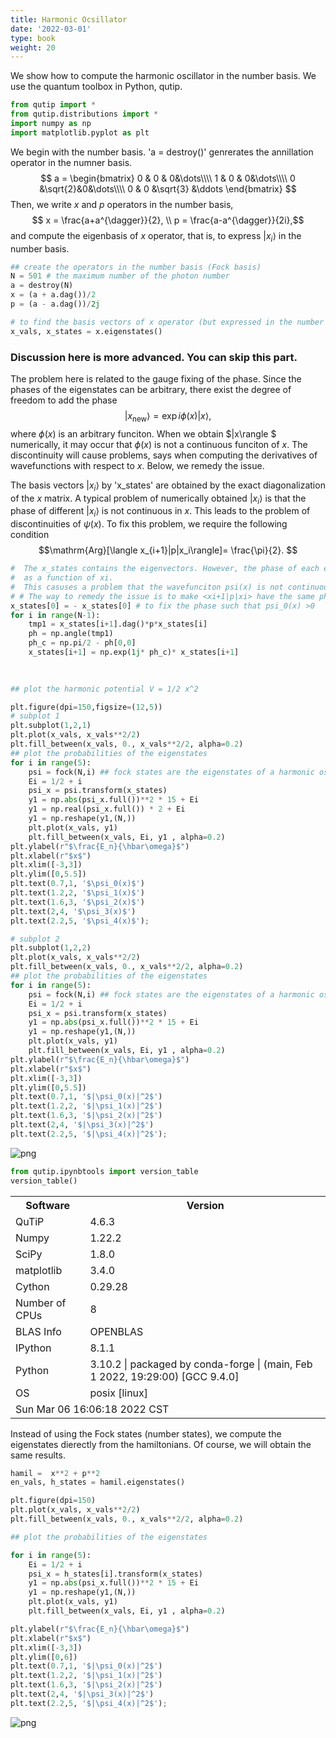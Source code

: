 ```yaml
---
title: Harmonic Ocsillator
date: '2022-03-01'
type: book
weight: 20
---
```


We show how to compute the harmonic oscillator in the number basis. We use the quantum toolbox in Python,
qutip.
<!--more-->

```python
from qutip import *
from qutip.distributions import *
import numpy as np
import matplotlib.pyplot as plt
```

We begin with the number basis. 'a = destroy()' genrerates the annillation operator in the numner basis. 
$$ a = \begin{bmatrix} 0 & 0 & 0&\dots\\\\
                       1 & 0 &  0&\dots\\\\
                       0 &\sqrt{2}&0&\dots\\\\
                       0 & 0 &\sqrt{3} &\ddots              
                       \end{bmatrix}  $$
Then, we write $x$ and $p$ operators in the number basis,
$$ x = \frac{a+a^{\dagger}}{2}, \\
   p  = \frac{a-a^{\dagger}}{2i},$$
and compute the eigenbasis of $x$ operator, that is, to express $|x_i\rangle$ in the number basis.


```python
## create the operators in the number basis (Fock basis)
N = 501 # the maximum number of the photon number
a = destroy(N)
x = (a + a.dag())/2
p = (a - a.dag())/2j

# to find the basis vectors of x operator (but expressed in the number basis) 
x_vals, x_states = x.eigenstates()
```

### Discussion here is more advanced. You can skip this part. 
The problem here is related to the gauge fixing of the phase. Since the phases of the eigenstates can be arbitrary, there exist  the degree of freedom to add the phase
$$ |x_\mathrm{new} \rangle = \exp{i\phi(x)}|x \rangle,$$
where $\phi(x)$ is an arbitrary funciton. When we obtain $|x\rangle $ numerically, it may occur that
$\phi(x)$ is not a continuous funciton of $x$. The discontinuity will cause problems, says when 
computing the derivatives of wavefunctions with respect to $x$. Below, we remedy the issue.  
 
The basis vectors $|x_i\rangle$  by 'x_states' are obtained by the exact diagonalization of the $x$ matrix.
A typical problem of numerically obtained $|x_i\rangle$ is that the phase of different $|x_i\rangle$ is not continuous in $x$. This leads to the problem of discontinuities  of $\psi(x)$. To fix this problem, 
we require the following condition
$$\mathrm{Arg}[\langle x_{i+1}|p|x_i\rangle]= \frac{\pi}{2}. $$



```python
#  The x_states contains the eigenvectors. However, the phase of each eigenvector is not continuous 
#  as a function of xi.
#  This casuses a problem that the wavefunciton psi(x) is not continuous.
# # The way to remedy the issue is to make <xi+1|p|xi> have the same phase   
x_states[0] = - x_states[0] # to fix the phase such that psi_0(x) >0
for i in range(N-1):
    tmp1 = x_states[i+1].dag()*p*x_states[i]
    ph = np.angle(tmp1)
    ph_c = np.pi/2 - ph[0,0]
    x_states[i+1] = np.exp(1j* ph_c)* x_states[i+1]
    
    
```


```python
## plot the harmonic potential V = 1/2 x^2

plt.figure(dpi=150,figsize=(12,5))
# subplot 1
plt.subplot(1,2,1)
plt.plot(x_vals, x_vals**2/2)
plt.fill_between(x_vals, 0., x_vals**2/2, alpha=0.2)
## plot the probabilities of the eigenstates
for i in range(5):
    psi = fock(N,i) ## fock states are the eigenstates of a harmonic oscillator
    Ei = 1/2 + i 
    psi_x = psi.transform(x_states)
    y1 = np.abs(psi_x.full())**2 * 15 + Ei
    y1 = np.real(psi_x.full()) * 2 + Ei
    y1 = np.reshape(y1,(N,))
    plt.plot(x_vals, y1)
    plt.fill_between(x_vals, Ei, y1 , alpha=0.2)       
plt.ylabel(r"$\frac{E_n}{\hbar\omega}$")
plt.xlabel(r"$x$")
plt.xlim([-3,3])
plt.ylim([0,5.5])
plt.text(0.7,1, '$\psi_0(x)$')
plt.text(1.2,2, '$\psi_1(x)$')
plt.text(1.6,3, '$\psi_2(x)$')
plt.text(2,4, '$\psi_3(x)$')
plt.text(2.2,5, '$\psi_4(x)$');

# subplot 2
plt.subplot(1,2,2)
plt.plot(x_vals, x_vals**2/2)
plt.fill_between(x_vals, 0., x_vals**2/2, alpha=0.2)
## plot the probabilities of the eigenstates
for i in range(5):
    psi = fock(N,i) ## fock states are the eigenstates of a harmonic oscillator
    Ei = 1/2 + i 
    psi_x = psi.transform(x_states)
    y1 = np.abs(psi_x.full())**2 * 15 + Ei
    y1 = np.reshape(y1,(N,))
    plt.plot(x_vals, y1)
    plt.fill_between(x_vals, Ei, y1 , alpha=0.2)       
plt.ylabel(r"$\frac{E_n}{\hbar\omega}$")
plt.xlabel(r"$x$")
plt.xlim([-3,3])
plt.ylim([0,5.5])
plt.text(0.7,1, '$|\psi_0(x)|^2$')
plt.text(1.2,2, '$|\psi_1(x)|^2$')
plt.text(1.6,3, '$|\psi_2(x)|^2$')
plt.text(2,4, '$|\psi_3(x)|^2$')
plt.text(2.2,5, '$|\psi_4(x)|^2$');
```


    
![png](/QO_2022/ho_1.png)
    



```python
from qutip.ipynbtools import version_table
version_table()
```




<table><tr><th>Software</th><th>Version</th></tr><tr><td>QuTiP</td><td>4.6.3</td></tr><tr><td>Numpy</td><td>1.22.2</td></tr><tr><td>SciPy</td><td>1.8.0</td></tr><tr><td>matplotlib</td><td>3.4.0</td></tr><tr><td>Cython</td><td>0.29.28</td></tr><tr><td>Number of CPUs</td><td>8</td></tr><tr><td>BLAS Info</td><td>OPENBLAS</td></tr><tr><td>IPython</td><td>8.1.1</td></tr><tr><td>Python</td><td>3.10.2 | packaged by conda-forge | (main, Feb  1 2022, 19:29:00) [GCC 9.4.0]</td></tr><tr><td>OS</td><td>posix [linux]</td></tr><tr><td colspan='2'>Sun Mar 06 16:06:18 2022 CST</td></tr></table>



Instead of using the Fock states (number states), we compute the eigenstates dierectly from the hamiltonians.
Of course, we will obtain the same results.


```python
hamil =  x**2 + p**2
en_vals, h_states = hamil.eigenstates()
```


```python
plt.figure(dpi=150)
plt.plot(x_vals, x_vals**2/2)
plt.fill_between(x_vals, 0., x_vals**2/2, alpha=0.2)

## plot the probabilities of the eigenstates

for i in range(5):
    Ei = 1/2 + i 
    psi_x = h_states[i].transform(x_states)
    y1 = np.abs(psi_x.full())**2 * 15 + Ei
    y1 = np.reshape(y1,(N,))
    plt.plot(x_vals, y1)
    plt.fill_between(x_vals, Ei, y1 , alpha=0.2)

plt.ylabel(r"$\frac{E_n}{\hbar\omega}$")
plt.xlabel(r"$x$")
plt.xlim([-3,3])
plt.ylim([0,6])
plt.text(0.7,1, '$|\psi_0(x)|^2$')
plt.text(1.2,2, '$|\psi_1(x)|^2$')
plt.text(1.6,3, '$|\psi_2(x)|^2$')
plt.text(2,4, '$|\psi_3(x)|^2$')
plt.text(2.2,5, '$|\psi_4(x)|^2$');
```


    
![png](/QO_2022/ho_2.png)
    



```python

```

